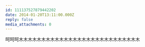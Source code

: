 ```yaml
---
id: 111137527879442202
date: 2014-01-20T13:11:00.000Z
reply: false
media_attachments: 0
---
```


呵呵呵木木木木木木木木木木木木木木木木木木木木木木木木木木木 ​​​​

